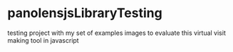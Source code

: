 # panolensjsLibraryTesting
testing project with my set of examples images to evaluate this virtual visit making tool in javascript
